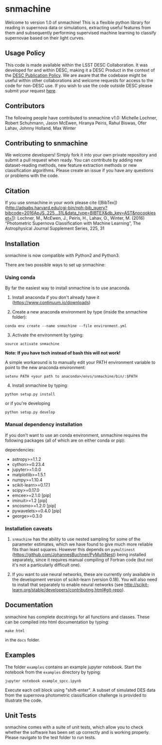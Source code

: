 # snmachine

Welcome to version 1.0 of snmachine! This is a flexible python library for reading in supernova data or simulations, extracting useful features from them and subsequently performing supervised machine learning to classify supernovae based on their light curves. 

## Usage Policy

This code is made available within the LSST DESC Collaboration. It was developed for and within DESC, making it a DESC Product in the context of the [DESC Publication Policy](http://lsstdesc.org/sites/default/files/LSST_DESC_Publication_Policy.pdf). We are aware that the codebase might be useful within other collaborations and welcome requests for access to the code for non-DESC use. If you wish to use the code outside DESC please submit your request [here](https://docs.google.com/forms/d/e/1FAIpQLSfHKNf-GeIGeRWODtwpVz_byXsUDBYISjlQk5lv1W9M0hgB3g/viewform?usp=sf_link).  

## Contributors

The following people have contributed to snmachine v1.0:
Michelle Lochner, Robert Schuhmann, Jason McEwen, Hiranya Peiris, Rahul Biswas, Ofer Lahav, Johnny Holland, Max Winter

## Contributing to snmachine

We welcome developers! Simply fork it into your own private repository and submit a pull request when ready. You can contribute by adding new dataset-reading methods, new feature extraction methods or new classification algorithms. Please create an issue if you have any questions or problems with the code.

## Citation

If you use snmachine in your work please cite ([BibTex])(http://adsabs.harvard.edu/cgi-bin/nph-bib_query?bibcode=2016ApJS..225...31L&data_type=BIBTEX&db_key=AST&nocookieset=1):
Lochner, M., McEwen, J., Peiris, H., Lahav, O., Winter, M. (2016) “Photometric Supernova Classification with Machine Learning”, The Astrophysical Journal Supplement Series, 225, 31

## Installation

snmachine is now compatible with Python2 and Python3.

There are two possible ways to set up snmachine:

### Using conda

By far the easiest way to install snmachine is to use anaconda.

1) Install anaconda if you don't already have it (https://www.continuum.io/downloads)

2) Create a new anaconda environment by type (inside the snmachine folder):

`conda env create --name snmachine --file environment.yml`

3) Activate the environment by typing:

`source activate snmachine`

**Note: If you have tsch instead of bash this will not work!**

A simple workaround is to manually edit your PATH environment variable to point to the new anaconda environment:

`setenv PATH <your path to anaconda>/envs/snmachine/bin/:$PATH`

4) Install snmachine by typing:

`python setup.py install`

or if you're developing

`python setup.py develop`

### Manual dependency installation

If you don't want to use an conda environment, snmachine requires the following packages (all of which are on either conda or pip):

dependencies:
  - astropy>=1.1.2
  - cython>=0.23.4
  - jupyter>=1.0.0
  - matplotlib>=1.5.1
  - numpy>=1.10.4
  - scikit-learn>=0.17.1
  - scipy>=0.17.0
  - emcee>=2.1.0 [pip]
  - iminuit>=1.2 [pip]
  - sncosmo>=1.2.0 [pip]
  - pywavelets>=0.4.0 [pip]
  - george>=0.3.0

### Installation caveats

1) `snmachine` has the ability to use nested sampling for some of the parameter estimates, which we have found to give much more reliable fits than least squares. However this depends on `pymultinest` (https://github.com/JohannesBuchner/PyMultiNest) being installed separately, since it requires manual compiling of Fortran code (but not it's not a particularly difficult one).

2) If you want to use neural networks, these are currently only available in the development version of scikit-learn (version 0.18). You will also need to install that separately to enable neural networks (see http://scikit-learn.org/stable/developers/contributing.html#git-repo).


## Documentation

snmachine has complete docstrings for all functions and classes. These can be compiled into html documentation by typing:

`make html`

in the `docs` folder.

## Examples

The folder `examples` contains an example jupyter notebook. Start the notebook from the `examples` directory by typing:

`jupyter notebook example_spcc.ipynb`

Execute each cell block using "shift-enter". A subset of simulated DES data from the supernova photometric classification challenge is provided to illustrate the code.

## Unit Tests

snmachine comes with a suite of unit tests, which allow you to check whether the software has been set up correctly and is working properly. Please navigate to the test folder to run tests.
